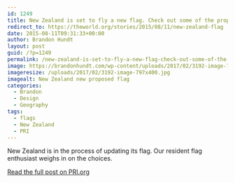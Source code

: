 ```yaml
---
id: 1249
title: New Zealand is set to fly a new flag. Check out some of the proposals.
redirect_to: https://theworld.org/stories/2015/08/11/new-zealand-flag
date: 2015-08-11T09:31:33+00:00
author: Brandon Hundt
layout: post
guid: /?p=1249
permalink: /new-zealand-is-set-to-fly-a-new-flag-check-out-some-of-the-proposals/
image: https://brandonhundt.com/wp-content/uploads/2017/02/3192-image-797x400.jpg
imageresize: /uploads/2017/02/3192-image-797x400.jpg
imagealt: New Zealand new proposed flag
categories:
  - Brandon
  - Design
  - Geography
tags:
  - flags
  - New Zealand
  - PRI
---
```

New Zealand is in the process of updating its flag. Our resident flag enthusiast weighs in on the choices.<!--more-->

[Read the full post on PRI.org](https://www.pri.org/stories/2015-08-11/new-zealand-set-fly-new-flag-check-out-some-proposals)
